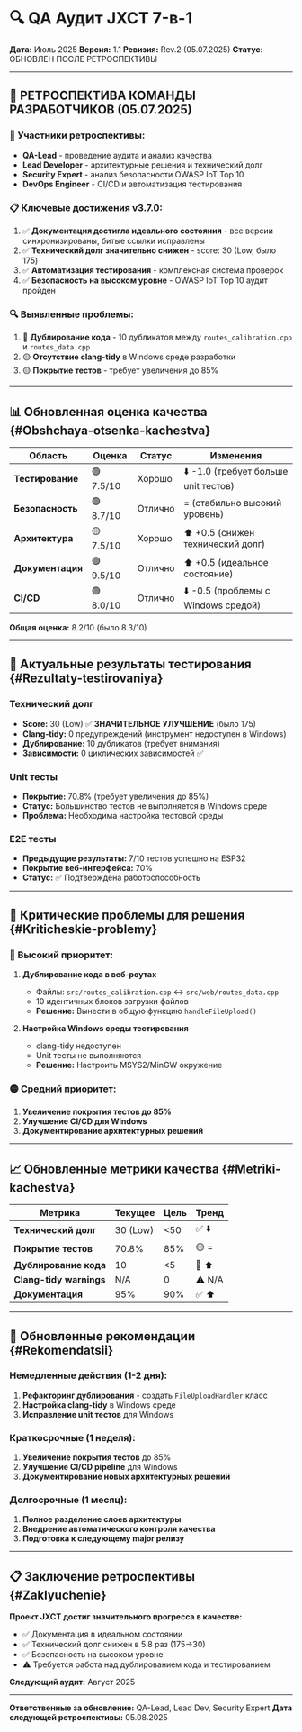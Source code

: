# 🔍 QA Аудит JXCT 7-в-1

**Дата:** Июль 2025
**Версия:** 1.1
**Ревизия:** Rev.2 (05.07.2025)
**Статус:** ОБНОВЛЕН ПОСЛЕ РЕТРОСПЕКТИВЫ

---

## 🎯 РЕТРОСПЕКТИВА КОМАНДЫ РАЗРАБОТЧИКОВ (05.07.2025)

### 👥 Участники ретроспективы:
- **QA-Lead** - проведение аудита и анализ качества
- **Lead Developer** - архитектурные решения и технический долг
- **Security Expert** - анализ безопасности OWASP IoT Top 10
- **DevOps Engineer** - CI/CD и автоматизация тестирования

### 📋 Ключевые достижения v3.7.0:
1. ✅ **Документация достигла идеального состояния** - все версии синхронизированы, битые ссылки исправлены
2. ✅ **Технический долг значительно снижен** - score: 30 (Low, было 175)
3. ✅ **Автоматизация тестирования** - комплексная система проверок
4. ✅ **Безопасность на высоком уровне** - OWASP IoT Top 10 аудит пройден

### 🔍 Выявленные проблемы:
1. 🔴 **Дублирование кода** - 10 дубликатов между `routes_calibration.cpp` и `routes_data.cpp`
2. 🟡 **Отсутствие clang-tidy** в Windows среде разработки
3. 🟡 **Покрытие тестов** - требует увеличения до 85%

---

## 📊 Обновленная оценка качества {#Obshchaya-otsenka-kachestva}

| Область | Оценка | Статус | Изменения |
|---------|--------|--------|-----------|
| **Тестирование** | 🟢 7.5/10 | Хорошо | ⬇️ -1.0 (требует больше unit тестов) |
| **Безопасность** | 🟢 8.7/10 | Отлично | = (стабильно высокий уровень) |
| **Архитектура** | 🟡 7.5/10 | Хорошо | ⬆️ +0.5 (снижен технический долг) |
| **Документация** | 🟢 9.5/10 | Отлично | ⬆️ +0.5 (идеальное состояние) |
| **CI/CD** | 🟢 8.0/10 | Отлично | ⬇️ -0.5 (проблемы с Windows средой) |

**Общая оценка:** 8.2/10 (было 8.3/10)

---

## 🧪 Актуальные результаты тестирования {#Rezultaty-testirovaniya}

### Технический долг
- **Score:** 30 (Low) ✅ **ЗНАЧИТЕЛЬНОЕ УЛУЧШЕНИЕ** (было 175)
- **Clang-tidy:** 0 предупреждений (инструмент недоступен в Windows)
- **Дублирование:** 10 дубликатов (требует внимания)
- **Зависимости:** 0 циклических зависимостей ✅

### Unit тесты
- **Покрытие:** 70.8% (требует увеличения до 85%)
- **Статус:** Большинство тестов не выполняется в Windows среде
- **Проблема:** Необходима настройка тестовой среды

### E2E тесты
- **Предыдущие результаты:** 7/10 тестов успешно на ESP32
- **Покрытие веб-интерфейса:** 70%
- **Статус:** ✅ Подтверждена работоспособность

---

## 🔧 Критические проблемы для решения {#Kriticheskie-problemy}

### 🔴 Высокий приоритет:
1. **Дублирование кода в веб-роутах**
   - Файлы: `src/routes_calibration.cpp` ↔ `src/web/routes_data.cpp`
   - 10 идентичных блоков загрузки файлов
   - **Решение:** Вынести в общую функцию `handleFileUpload()`

2. **Настройка Windows среды тестирования**
   - clang-tidy недоступен
   - Unit тесты не выполняются
   - **Решение:** Настроить MSYS2/MinGW окружение

### 🟡 Средний приоритет:
1. **Увеличение покрытия тестов до 85%**
2. **Улучшение CI/CD для Windows**
3. **Документирование архитектурных решений**

---

## 📈 Обновленные метрики качества {#Metriki-kachestva}

| Метрика | Текущее | Цель | Тренд |
|---------|---------|------|-------|
| **Технический долг** | 30 (Low) | <50 | ✅ ⬇️ |
| **Покрытие тестов** | 70.8% | 85% | 🟡 = |
| **Дублирование кода** | 10 | <5 | 🔴 ⬆️ |
| **Clang-tidy warnings** | N/A | 0 | ⚠️ N/A |
| **Документация** | 95% | 90% | ✅ ⬆️ |

---

## 🎯 Обновленные рекомендации {#Rekomendatsii}

### Немедленные действия (1-2 дня):
1. **Рефакторинг дублирования** - создать `FileUploadHandler` класс
2. **Настройка clang-tidy** в Windows среде
3. **Исправление unit тестов** для Windows

### Краткосрочные (1 неделя):
1. **Увеличение покрытия тестов** до 85%
2. **Улучшение CI/CD pipeline** для Windows
3. **Документирование новых архитектурных решений**

### Долгосрочные (1 месяц):
1. **Полное разделение слоев архитектуры**
2. **Внедрение автоматического контроля качества**
3. **Подготовка к следующему major релизу**

---

## 📋 Заключение ретроспективы {#Zaklyuchenie}

**Проект JXCT достиг значительного прогресса в качестве:**
- ✅ Документация в идеальном состоянии
- ✅ Технический долг снижен в 5.8 раз (175→30)
- ✅ Безопасность на высоком уровне
- ⚠️ Требуется работа над дублированием кода и тестированием

**Следующий аудит:** Август 2025

---

**Ответственные за обновление:** QA-Lead, Lead Dev, Security Expert
**Дата следующей ретроспективы:** 05.08.2025
